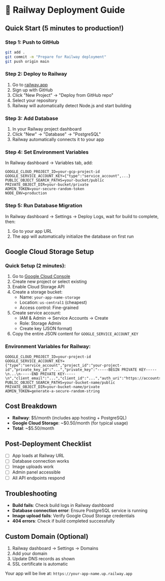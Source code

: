 # 🚀 Railway Deployment Guide

## Quick Start (5 minutes to production!)

### Step 1: Push to GitHub
```bash
git add .
git commit -m "Prepare for Railway deployment"
git push origin main
```

### Step 2: Deploy to Railway
1. Go to [railway.app](https://railway.app)
2. Sign up with GitHub
3. Click "New Project" → "Deploy from GitHub repo"
4. Select your repository
5. Railway will automatically detect Node.js and start building

### Step 3: Add Database
1. In your Railway project dashboard
2. Click "New" → "Database" → "PostgreSQL"
3. Railway automatically connects it to your app

### Step 4: Set Environment Variables
In Railway dashboard → Variables tab, add:

```
GOOGLE_CLOUD_PROJECT_ID=your-gcp-project-id
GOOGLE_SERVICE_ACCOUNT_KEY={"type":"service_account",...}
PUBLIC_OBJECT_SEARCH_PATHS=your-bucket/public
PRIVATE_OBJECT_DIR=your-bucket/private
ADMIN_TOKEN=your-secure-random-token
NODE_ENV=production
```

### Step 5: Run Database Migration
In Railway dashboard → Settings → Deploy Logs, wait for build to complete, then:
1. Go to your app URL
2. The app will automatically initialize the database on first run

## Google Cloud Storage Setup

### Quick Setup (2 minutes):
1. Go to [Google Cloud Console](https://console.cloud.google.com)
2. Create new project or select existing
3. Enable Cloud Storage API
4. Create a storage bucket:
   - Name: `your-app-name-storage`
   - Location: `us-central1` (cheapest)
   - Access control: Fine-grained
5. Create service account:
   - IAM & Admin → Service Accounts → Create
   - Role: Storage Admin
   - Create key (JSON format)
6. Copy the entire JSON content for `GOOGLE_SERVICE_ACCOUNT_KEY`

### Environment Variables for Railway:
```
GOOGLE_CLOUD_PROJECT_ID=your-project-id
GOOGLE_SERVICE_ACCOUNT_KEY={"type":"service_account","project_id":"your-project-id","private_key_id":"...","private_key":"-----BEGIN PRIVATE KEY-----\n...\n-----END PRIVATE KEY-----\n","client_email":"...","client_id":"...","auth_uri":"https://accounts.google.com/o/oauth2/auth","token_uri":"https://oauth2.googleapis.com/token","auth_provider_x509_cert_url":"https://www.googleapis.com/oauth2/v1/certs","client_x509_cert_url":"..."}
PUBLIC_OBJECT_SEARCH_PATHS=your-bucket-name/public
PRIVATE_OBJECT_DIR=your-bucket-name/private
ADMIN_TOKEN=generate-a-secure-random-string
```

## Cost Breakdown
- **Railway**: $5/month (includes app hosting + PostgreSQL)
- **Google Cloud Storage**: ~$0.50/month (for typical usage)
- **Total**: ~$5.50/month

## Post-Deployment Checklist
- [ ] App loads at Railway URL
- [ ] Database connection works
- [ ] Image uploads work
- [ ] Admin panel accessible
- [ ] All API endpoints respond

## Troubleshooting
- **Build fails**: Check build logs in Railway dashboard
- **Database connection error**: Ensure PostgreSQL service is running
- **Image upload fails**: Verify Google Cloud Storage credentials
- **404 errors**: Check if build completed successfully

## Custom Domain (Optional)
1. Railway dashboard → Settings → Domains
2. Add your domain
3. Update DNS records as shown
4. SSL certificate is automatic

Your app will be live at: `https://your-app-name.up.railway.app`
